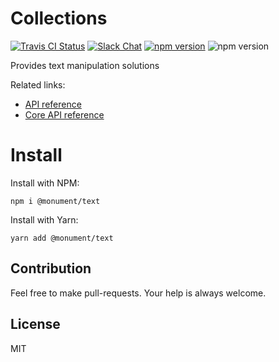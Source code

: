 # Collections

[![Travis CI Status](https://img.shields.io/travis/monumentjs/core/master.svg?logo=travis)](https://travis-ci.org/monumentjs/core)
[![Slack Chat](https://img.shields.io/badge/slack-chat-brightgreen.svg?logo=slack)](https://join.slack.com/t/monumentjs/shared_invite/enQtNDY1ODA1MTExMzQ4LTI0MjllODEwOTk5MjM0NGIwY2YwNzVjNDU3YjEwYzYwYTNjMmI0NjFkNmNjMDFlMjA1NzgzODk0NjcxZTc4NjM)
[![npm version](https://badge.fury.io/js/%40monument%2Ftext.svg)](https://badge.fury.io/js/%40monument%2Ftext)
![npm version](https://david-dm.org/monumentjs/text.svg)

Provides text manipulation solutions

Related links:

- [API reference](https://monumentjs.github.io/package/collections)
- [Core API reference](https://monumentjs.github.io/package/core)

# Install

Install with NPM:

```
npm i @monument/text
```

Install with Yarn:

```
yarn add @monument/text
```

## Contribution

Feel free to make pull-requests.
Your help is always welcome.


## License

MIT

